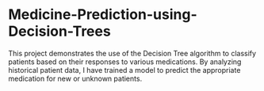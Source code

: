 # Medicine-Prediction-using-Decision-Trees
This project demonstrates the use of the Decision Tree algorithm to classify patients based on their responses to various medications. By analyzing historical patient data, I have trained a model to predict the appropriate medication for new or unknown patients.
